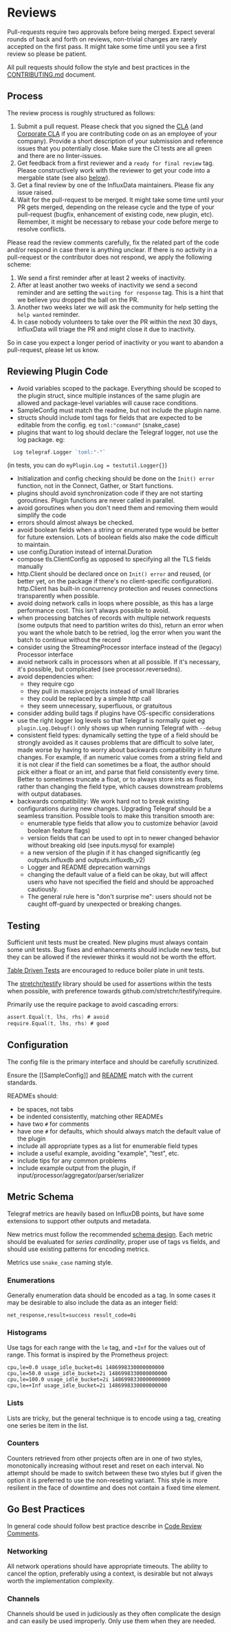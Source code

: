 # Reviews

Pull-requests require two approvals before being merged. Expect several rounds of back and forth on
reviews, non-trivial changes are rarely accepted on the first pass. It might take some time
until you see a first review so please be patient.

All pull requests should follow the style and best practices in the
[CONTRIBUTING.md](https://github.com/influxdata/telegraf/blob/master/CONTRIBUTING.md)
document.

## Process
The review process is roughly structured as follows:
1. Submit a pull request.
Please check that you signed the [CLA](https://www.influxdata.com/legal/cla/) (and [Corporate CLA](https://www.influxdata.com/legal/ccla/) if you are contributing code on as an employee of your company). Provide a short description of your submission and reference issues that you potentially close. Make sure the CI tests are all green and there are no linter-issues.
1. Get feedback from a first reviewer and a `ready for final review` tag.
Please constructively work with the reviewer to get your code into a mergable state (see also [below](#reviewing-plugin-code)).
1. Get a final review by one of the InfluxData maintainers.
Please fix any issue raised.
1. Wait for the pull-request to be merged.
It might take some time until your PR gets merged, depending on the release cycle and the type of
your pull-request (bugfix, enhancement of existing code, new plugin, etc). Remember, it might be necessary to rebase your code before merge to resolve conflicts.

Please read the review comments carefully, fix the related part of the code and/or respond in case there is anything unclear. If there is no activity in a pull-request or the contributor does not respond, we apply the following scheme:
1. We send a first reminder after at least 2 weeks of inactivity.
1. After at least another two weeks of inactivity we send a second reminder and are setting the `waiting for response` tag. This is a hint that we believe you dropped the ball on the PR.
1. Another two weeks later we will ask the community for help setting the `help wanted` reminder.
1. In case nobody volunteers to take over the PR within the next 30 days, InfluxData will triage the PR and might close it due to inactivity.

So in case you expect a longer period of inactivity or you want to abandon a pull-request, please let us know.

## Reviewing Plugin Code

- Avoid variables scoped to the package. Everything should be scoped to the plugin struct, since multiple instances of the same plugin are allowed and package-level variables will cause race conditions.
- SampleConfig must match the readme, but not include the plugin name.
- structs should include toml tags for fields that are expected to be editable from the config. eg `toml:"command"` (snake_case)
- plugins that want to log should declare the Telegraf logger, not use the log package. eg:
```Go
  Log telegraf.Logger `toml:"-"`
```
(in tests, you can do `myPlugin.Log = testutil.Logger{}`)
- Initialization and config checking should be done on the `Init() error` function, not in the Connect, Gather, or Start functions.
- plugins should avoid synchronization code if they are not starting goroutines. Plugin functions are never called in parallel.
- avoid goroutines when you don't need them and removing them would simplify the code
- errors should almost always be checked.
- avoid boolean fields when a string or enumerated type would be better for future extension. Lots of boolean fields also make the code difficult to maintain.
- use config.Duration instead of internal.Duration
- compose tls.ClientConfig as opposed to specifying all the TLS fields manually
- http.Client should be declared once on `Init() error` and reused, (or better yet, on the package if there's no client-specific configuration). http.Client has built-in concurrency protection and reuses connections transparently when possible.
- avoid doing network calls in loops where possible, as this has a large performance cost. This isn't always possible to avoid.
- when processing batches of records with multiple network requests (some outputs that need to partition writes do this), return an error when you want the whole batch to be retried, log the error when you want the batch to continue without the record
- consider using the StreamingProcessor interface instead of the (legacy) Processor interface
- avoid network calls in processors when at all possible. If it's necessary, it's possible, but complicated (see processor.reversedns).
- avoid dependencies when:
  - they require cgo
  - they pull in massive projects instead of small libraries
  - they could be replaced by a simple http call
  - they seem unnecessary, superfluous, or gratuitous
- consider adding build tags if plugins have OS-specific considerations
- use the right logger log levels so that Telegraf is normally quiet eg `plugin.Log.Debugf()` only shows up when running Telegraf with `--debug`
- consistent field types: dynamically setting the type of a field should be strongly avoided as it causes problems that are difficult to solve later, made worse by having to worry about backwards compatibility in future changes. For example, if an numeric value comes from a string field and it is not clear if the field can sometimes be a float, the author should pick either a float or an int, and parse that field consistently every time. Better to sometimes truncate a float, or to always store ints as floats, rather than changing the field type, which causes downstream problems with output databases.
- backwards compatibility: We work hard not to break existing configurations during new changes. Upgrading Telegraf should be a seamless transition. Possible tools to make this transition smooth are:
  - enumerable type fields that allow you to customize behavior (avoid boolean feature flags)
  - version fields that can be used to opt in to newer changed behavior without breaking old (see inputs.mysql for example)
  - a new version of the plugin if it has changed significantly (eg outputs.influxdb and outputs.influxdb_v2)
  - Logger and README deprecation warnings
  - changing the default value of a field can be okay, but will affect users who have not specified the field and should be approached cautiously.
  - The general rule here is "don't surprise me": users should not be caught off-guard by unexpected or breaking changes.


## Testing

Sufficient unit tests must be created.  New plugins must always contain
some unit tests.  Bug fixes and enhancements should include new tests, but
they can be allowed if the reviewer thinks it would not be worth the effort.

[Table Driven Tests](https://github.com/golang/go/wiki/TableDrivenTests) are
encouraged to reduce boiler plate in unit tests.

The [stretchr/testify](https://github.com/stretchr/testify) library should be
used for assertions within the tests when possible, with preference towards
github.com/stretchr/testify/require.

Primarily use the require package to avoid cascading errors:
```go
assert.Equal(t, lhs, rhs) # avoid
require.Equal(t, lhs, rhs) # good
```

## Configuration

The config file is the primary interface and should be carefully scrutinized.

Ensure the [[SampleConfig]] and
[README](https://github.com/influxdata/telegraf/blob/master/plugins/inputs/EXAMPLE_README.md)
match with the current standards.

READMEs should:
- be spaces, not tabs
- be indented consistently, matching other READMEs
- have two `#` for comments
- have one `#` for defaults, which should always match the default value of the plugin
- include all appropriate types as a list for enumerable field types
- include a useful example, avoiding "example", "test", etc.
- include tips for any common problems
- include example output from the plugin, if input/processor/aggregator/parser/serializer

## Metric Schema

Telegraf metrics are heavily based on InfluxDB points, but have some
extensions to support other outputs and metadata.

New metrics must follow the recommended
[schema design](https://docs.influxdata.com/influxdb/latest/concepts/schema_and_data_layout/).
Each metric should be evaluated for _series cardinality_, proper use of tags vs
fields, and should use existing patterns for encoding metrics.

Metrics use `snake_case` naming style.

### Enumerations

Generally enumeration data should be encoded as a tag.  In some cases it may
be desirable to also include the data as an integer field:
```
net_response,result=success result_code=0i
```

### Histograms

Use tags for each range with the `le` tag, and `+Inf` for the values out of
range.  This format is inspired by the Prometheus project:
```
cpu,le=0.0 usage_idle_bucket=0i 1486998330000000000
cpu,le=50.0 usage_idle_bucket=2i 1486998330000000000
cpu,le=100.0 usage_idle_bucket=2i 1486998330000000000
cpu,le=+Inf usage_idle_bucket=2i 1486998330000000000
```

### Lists

Lists are tricky, but the general technique is to encode using a tag, creating
one series be item in the list.

### Counters

Counters retrieved from other projects often are in one of two styles,
monotonically increasing without reset and reset on each interval.  No attempt
should be made to switch between these two styles but if given the option it
is preferred to use the non-reseting variant.  This style is more resilient in
the face of downtime and does not contain a fixed time element.

## Go Best Practices

In general code should follow best practice describe in [Code Review
Comments](https://github.com/golang/go/wiki/CodeReviewComments).

### Networking

All network operations should have appropriate timeouts.  The ability to
cancel the option, preferably using a context, is desirable but not always
worth the implementation complexity.

### Channels

Channels should be used in judiciously as they often complicate the design and
can easily be used improperly.  Only use them when they are needed.
